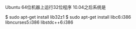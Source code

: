 

Ubuntu 64位机器上运行32位程序
10.04之后系统是

$ sudo apt-get install lib32z1
$ sudo apt-get install libc6:i386 libncurses5:i386 libstdc++6:i386
